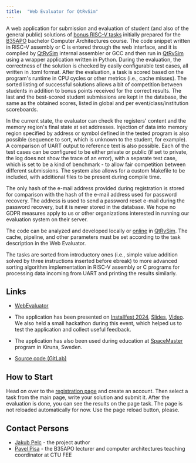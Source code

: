 ```yaml
---
title:  "Web Evaluator for QtRvSim"
---
```


A web application for submission and evaluation of student (and also of the general public) solutions of [bonus RISC-V tasks](https://cw.fel.cvut.cz/wiki/courses/b35apo/en/homeworks/bonus/start) initially prepared for the [B35APO](../../courses/fel/b35apo/) bachelor Computer Architectures course. The code snippet written in RISC-V assembly or C is entered through the web interface, and it is compiled by [QtRvSim](https://github.com/cvut/qtrvsim) internal assembler or GCC and then run in [QtRvSim](https://github.com/cvut/qtrvsim) using a wrapper application written in Python. During the evaluation, the correctness of the solution is checked by easily configurable test cases, all written in .toml format. After the evaluation, a task is scored based on the program's runtime in CPU cycles or other metrics (i.e., cache misses). The sorted listing of successful solutions allows a bit of competition between students in addition to bonus points received for the correct results. The last and the best-scored student submissions are kept in the database, the same as the obtained scores, listed in global and per event/class/institution scoreboards.

In the current state, the evaluator can check the registers' content and the memory region's final state at set addresses. Injection of data into memory region specified by address or symbol defined in the tested program is also possible (sequence to sort, which is unknown to the student, for example). A comparison of UART output to reference text is also possible. Each of the test cases can be configured to be either private or public (if set to private, the log does not show the trace of an error), with a separate test case, which is set to be a kind of benchmark - to allow fair competition between different submissions. The system also allows for a custom Makefile to be included, with additional files to be present during compile time.

The only hash of the e-mail address provided during registration is stored for comparison with the hash of the e-mail address used for password recovery. The address is used to send a password reset e-mail during the password recovery, but it is never stored in the database. We hope no GDPR measures apply to us or other organizations interested in running our evaluation system on their server.

The code can be analyzed and developed locally or [online](https://comparch.edu.cvut.cz/qtrvsim/app) in [QtRvSim](https://comparch.edu.cvut.cz/qtrvsim/app). The cache, pipeline, and other parameters must be set according to the task description in the Web Evaluator.

The tasks are sorted from introductory ones (i.e., simple value addition solved by three instructions inserted before ebreak) to more advanced sorting algorithm implementation in RISC-V assembly or C programs for processing data incoming from UART and printing the results similarly.

## Links

- [WebEvaluator](https://eval.comparch.edu.cvut.cz)

- The application has been presented on [Installfest 2024](https://installfest.cz/if24/), [Slides](/slides/if24slides-webeval.pdf), [Video](https://www.youtube.com/watch?v=1XQR8E8omCE&list=PLub6xBWO8gV8AG4kBn5W-QkMnTcdAPqvn&index=8). We also held a small hackathon during this event, which helped us to test the application and collect useful feedback.

- The application has also been used during education at [SpaceMaster](https://spacemaster.eu/) program in Kiruna, Sweden.

- [Source code (GitLab)](https://gitlab.fel.cvut.cz/b35apo/qtrvsim-eval-web)

## How to Start

Head on over to the [registration page](https://eval.comparch.edu.cvut.cz/register) and create an account. Then select a task from the main page, write your solution and submit it. After the evaluation is done, you can see the results on the page task. The page is not reloaded automatically for now. Use the page reload button, please.

## Contact Persons

- [Jakub Pelc](https://swpelc.eu/contact/) - the project author
- [Pavel Pisa](https://cmp.felk.cvut.cz/~pisa/) - the B35APO lecturer and computer architectures teaching coordinator at CTU FEE
